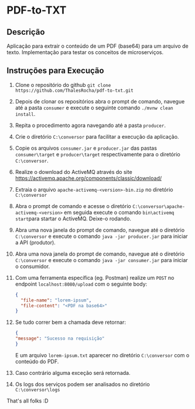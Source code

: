 # PDF-to-TXT

## Descrição

Aplicação para extrair o conteúdo de um PDF (base64) para um arquivo de texto. Implementação para testar os conceitos de microserviços.

## Instruções para Execução

1. Clone o repositório do github `git clone https://github.com/ThalesRocha/pdf-to-txt.git`
2. Depois de clonar os repositórios abra o prompt de comando, navegue até a pasta `consumer` e execute o seguinte comando `./mvnw clean install`.
3. Repita o procedimento agora navegando até a pasta `producer`.
4. Crie o diretório `C:\conversor` para facilitar a execução da aplicação.
5. Copie os arquivos `consumer.jar` e `producer.jar` das pastas `consumer\target` e `producer\target` respectivamente para o diretório `C:\conversor`.
6. Realize o download do ActiveMQ através do site https://activemq.apache.org/components/classic/download/
7. Extraia o arquivo `apache-activemq-<version>-bin.zip` no diretório `C:\conversor`
8. Abra o prompt de comando e acesse o diretório `C:\conversor\apache-activemq-<version>` em seguida execute o comando `bin\activemq start`para startar o ActiveMQ. Deixe-o rodando.
9. Abra uma nova janela do prompt de comando, navegue até o diretório `C:\conversor` e execute o comando `java -jar producer.jar` para iniciar a API (produtor).
10. Abra uma nova janela do prompt de comando, navegue até o diretório `C:\conversor` e execute o comando `java -jar consumer.jar` para iniciar o consumidor.
11. Com uma ferramenta específica (eg. Postman) realize um `POST` no endpoint `localhost:8080/upload` com o seguinte body:
    ```json
    {
      "file-name": "lorem-ipsum",
      "file-content": "<PDF na base64>"
    }
    ```
12. Se tudo correr bem a chamada deve retornar:
    ```json
    {
    "message": "Sucesso na requisição"
    }
    ```
    E um arquivo `lorem-ipsum.txt` aparecer no diretório `C:\conversor` com o conteúdo do PDF.

13. Caso contrário alguma exceção será retornada.
14. Os logs dos serviços podem ser analisados no diretório `C:\conversor\logs`


That's all folks :D